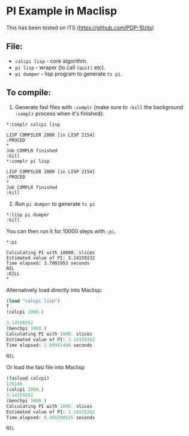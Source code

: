 # PI Example in Maclisp

This has been tested on ITS (https://github.com/PDP-10/its)

## File:

 * `calcpi lisp` - core algorithm.
 * `pi lisp` - wraper (to call `(quit)` etc).
 * `pi dumper` - lisp program to generate `ts pi`.

## To compile:

1. Generate fasl files with `:complr` (make sure to `:kill` the background `:complr` process when it's finished):

```none
*:complr calcpi lisp

LISP COMPILER 2000 [in LISP 2154]
:PROCED 
*
Job COMPLR finished
:kill
*:complr pi lisp

LISP COMPILER 2000 [in LISP 2154]
:PROCED 
*
Job COMPLR finished
:kill
```

2. Run `pi dumper` to generate `ts pi`

```
*:lisp pi dumper
:kill 

```

You can then run it for 10000 steps with `:pi`.

```
*:pi

Calculating PI with 10000. slices
Estimated value of PI: 3.14159232
Time elapsed: 3.7001953 seconds
NIL
:KILL 
*
```

Alternatively load directly into Maclisp:

```lisp
(load "calcpi lisp")
T 
(calcpi 1000.)

3.14159262 
(benchpi 1000.)
Calculating PI with 1000. slices
Estimated value of PI: 3.14159262
Time elapsed: 2.89941406 seconds

NIL 
```

Or load the fasl file into Maclisp

```lisp
(fasload calcpi)
126146 
(calcpi 1000.)
3.14159262 
(benchpi 1000.)
Calculating PI with 1000. slices
Estimated value of PI: 3.14159262
Time elapsed: 0.400390625 seconds

NIL
```



